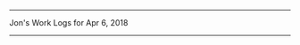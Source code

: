 *****************************************************************

Jon's Work Logs for Apr 6, 2018

*****************************************************************

